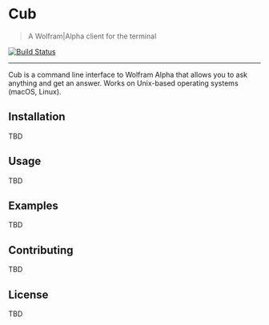 # Cub

> A Wolfram|Alpha client for the terminal

[![Build Status](https://travis-ci.org/tylucaskelley/cub.svg?branch=master)](https://travis-ci.org/tylucaskelley/cub)

---

Cub is a command line interface to Wolfram Alpha that allows you to ask anything and get an answer.
Works on Unix-based operating systems (macOS, Linux).

## Installation

TBD

## Usage

TBD

## Examples

TBD

## Contributing

TBD

## License

TBD
